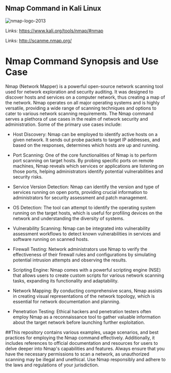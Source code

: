 ## Nmap Command in Kali Linux
![nmap-logo-2013](https://github.com/CTheTechGuru/Cybersecurity-Labs/assets/125163096/47bad310-2b34-482c-8d97-a1be17e62319)

Links: https://www.kali.org/tools/nmap/#nmap

Links: http://scanme.nmap.org/




# Nmap Command Synopsis and Use Case


Nmap (Network Mapper) is a powerful open-source network scanning tool used for network exploration and security auditing. It was designed to discover hosts and services on a computer network, thus creating a map of the network. Nmap operates on all major operating systems and is highly versatile, providing a wide range of scanning techniques and options to cater to various network scanning requirements.
The Nmap command serves a plethora of use cases in the realm of network security and administration. Some of the primary use cases include:

*    Host Discovery: Nmap can be employed to identify active hosts on a given network. It sends out probe packets to target IP addresses, and based on the responses, determines which hosts are up and running.

*    Port Scanning: One of the core functionalities of Nmap is to perform port scanning on target hosts. By probing specific ports on remote machines, Nmap reveals which services or applications are listening      on those ports, helping administrators identify potential vulnerabilities and security risks.

*    Service Version Detection: Nmap can identify the version and type of services running on open ports, providing crucial information to administrators for security assessment and patch management.

*    OS Detection: The tool can attempt to identify the operating system running on the target hosts, which is useful for profiling devices on the network and understanding the diversity of systems.

*    Vulnerability Scanning: Nmap can be integrated into vulnerability assessment workflows to detect known vulnerabilities in services and software running on scanned hosts.

*    Firewall Testing: Network administrators use Nmap to verify the effectiveness of their firewall rules and configurations by simulating potential intrusion attempts and observing the results.

*    Scripting Engine: Nmap comes with a powerful scripting engine (NSE) that allows users to create custom scripts for various network scanning tasks, expanding its functionality and adaptability.

*    Network Mapping: By conducting comprehensive scans, Nmap assists in creating visual representations of the network topology, which is essential for network documentation and planning.

*    Penetration Testing: Ethical hackers and penetration testers often employ Nmap as a reconnaissance tool to gather valuable information about the target network before launching further exploitation.



##This repository contains various examples, usage scenarios, and best practices for employing the Nmap command effectively. Additionally, it includes references to official documentation and resources for users to delve deeper into Nmap's capabilities and features. Always ensure that you have the necessary permissions to scan a network, as unauthorized scanning may be illegal and unethical. Use Nmap responsibly and adhere to the laws and regulations of your jurisdiction.
